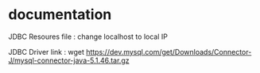 # documentation

JDBC Resoures file :
 <Resource name="jdbc/TestDB" auth="Container" type="javax.sql.DataSource"
               maxTotal="100" maxIdle="30" maxWaitMillis="10000"
               username="javauser" password="javadude" driverClassName="com.mysql.jdbc.Driver"
               url="jdbc:mysql://localhost:3306/javatest"/>
change localhost to local IP 

JDBC Driver link : 
 wget https://dev.mysql.com/get/Downloads/Connector-J/mysql-connector-java-5.1.46.tar.gz
